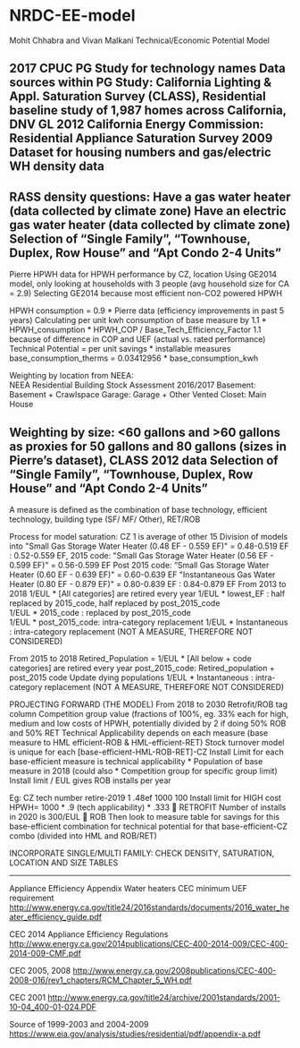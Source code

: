 # NRDC-EE-model
Mohit Chhabra and Vivan Malkani Technical/Economic Potential Model

2017 CPUC PG Study for technology names
Data sources within PG Study:
California Lighting & Appl. Saturation Survey (CLASS), Residential baseline study of 1,987 homes across California, DNV GL 2012
California Energy Commission: Residential Appliance Saturation Survey 2009 Dataset for housing numbers and gas/electric WH density data
--------------------------------------------------------------------------------------------------------------------------------------

RASS density questions: 
Have a gas water heater (data collected by climate zone)
Have an electric gas water heater (data collected by climate zone)
Selection of “Single Family”, “Townhouse, Duplex, Row House” and “Apt Condo 2-4 Units”
--------------------------------------------------------------------------------------------------------------------------------------
Pierre HPWH data for HPWH performance by CZ, location
Using GE2014 model, only looking at households with 3 people  (avg household size for CA = 2.9)
Selecting GE2014 because most efficient non-CO2 powered HPWH

HPWH consumption = 0.9 * Pierre data (efficiency improvements in past 5 years)
Calculating per unit kwh consumption of base measure by 1.1 * HPWH_consumption * HPWH_COP / Base_Tech_Efficiency_Factor 
1.1 because of difference in COP and UEF (actual vs. rated performance)
Technical Potential = per unit savings * installable measures
base_consumption_therms = 0.03412956 * base_consumption_kwh

Weighting by location from NEEA:  
NEEA Residential Building Stock Assessment 2016/2017
Basement: Basement + Crawlspace
Garage: Garage + Other
Vented Closet: Main House

Weighting by size: <60 gallons and >60 gallons as proxies for 50 gallons and 80 gallons (sizes in Pierre’s dataset), CLASS 2012 data
Selection of “Single Family”, “Townhouse, Duplex, Row House” and “Apt Condo 2-4 Units”
--------------------------------------------------------------------------------------------------------------------------------------

A measure is defined as the combination of base technology, efficient technology, building type (SF/ MF/ Other), RET/ROB

Process for model saturation:
CZ 1 is average of other 15
Division of models into 
"Small Gas Storage Water Heater (0.48 EF - 0.559 EF)" =  0.48-0.519 EF : 0.52-0.559 EF,
2015 code: "Small Gas Storage Water Heater (0.56 EF - 0.599 EF)" = 0.56-0.599 EF
Post 2015 code: “Small Gas Storage Water Heater (0.60 EF - 0.639 EF)" = 0.60-0.639 EF
"Instantaneous Gas Water Heater (0.80 EF - 0.879 EF)" = 0.80-0.839 EF : 0.84-0.879 EF
From 2013 to 2018
1/EUL * [All categories] are retired every year
1/EUL * lowest_EF : half replaced by 2015_code, half replaced by post_2015_code  
1/EUL * 2015_code : replaced by post_2015_code  
1/EUL * post_2015_code: intra-category replacement
1/EUL * Instantaneous : intra-category replacement (NOT A MEASURE, THEREFORE NOT CONSIDERED)

From 2015 to 2018
Retired_Population = 1/EUL * [All below + code categories] are retired every year
post_2015_code: Retired_population + post_2015 code
Update dying populations
1/EUL * Instantaneous : intra-category replacement (NOT A MEASURE, THEREFORE NOT CONSIDERED)

PROJECTING FORWARD (THE MODEL)
From 2018 to 2030
Retrofit/ROB tag column
Competition group value (fractions of 100%, eg. 33% each for high, medium and low costs of HPWH, potentially divided by 2 if doing 50% ROB and 50% RET
Technical Applicability depends on each measure (base measure to HML efficient-ROB & HML-efficient-RET)
Stock turnover model is unique for each [base-efficient-HML-ROB-RET]-CZ
Install Limit for each base-efficient measure is technical applicability * Population of base measure in 2018 (could also * Competition group for specific group limit)
Install limit / EUL gives ROB installs per year

Eg:
CZ	tech		number		retire-2019
1	.48ef		1000		100
Install limit for HIGH cost HPWH= 1000 * .9 (tech applicability) * .333  RETROFIT 
Number of installs in 2020 is 300/EUL  ROB
Then look to measure table for savings for this base-efficient combination for technical potential for that base-efficient-CZ combo (divided into HML and ROB/RET)
 
INCORPORATE SINGLE/MULTI FAMILY: CHECK DENSITY, SATURATION, LOCATION AND SIZE TABLES

--------------------------------------------------------------------------------------------------------------------------------------

Appliance Efficiency Appendix
Water heaters CEC minimum UEF requirement
http://www.energy.ca.gov/title24/2016standards/documents/2016_water_heater_efficiency_guide.pdf

CEC 2014 Appliance Efficiency Regulations
http://www.energy.ca.gov/2014publications/CEC-400-2014-009/CEC-400-2014-009-CMF.pdf
 

CEC 2005, 2008
http://www.energy.ca.gov/2008publications/CEC-400-2008-016/rev1_chapters/RCM_Chapter_5_WH.pdf
 
CEC 2001
http://www.energy.ca.gov/title24/archive/2001standards/2001-10-04_400-01-024.PDF

Source of 1999-2003 and 2004-2009
https://www.eia.gov/analysis/studies/residential/pdf/appendix-a.pdf

